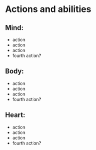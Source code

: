 # Actions and abilities

## Mind:
- action
- action
- action
- fourth action?

## Body:

- action
- action
- action
- fourth action?

## Heart:

- action
- action
- action
- fourth action?


